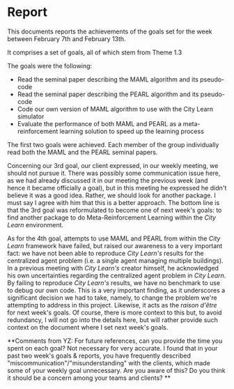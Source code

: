 # Report

This documents reports the achievements of the goals set for the week between February 7th and February 13th.

It comprises a set of goals, all of which stem from Theme 1.3 

The goals were the following:

* Read the seminal paper describing the MAML algorithm and its pseudo-code
* Read the seminal paper describing the PEARL algorithm and its pseudo-code
* Code our own version of MAML algorithm to use with the City Learn simulator
* Evaluate the performance of both MAML and PEARL as a meta-reinforcement learning solution to speed up the learning process

The first two goals were achieved. Each member of the group individually read both the MAML and the PEARL seminal papers.

Concerning our 3rd goal, our client expressed, in our weekly meeting, we should not pursue it. There was possibly some communication issue here, as we had already discussed it in our meeting the previous week (and hence it became officially a goal), but in this meeting he expressed he didn't believe it was a good idea. Rather, we should look for another package. I must say I agree with him that this is a better approach. The bottom line is that the 3rd goal was reformulated to become one of next week's goals:  to find another package to do Meta-Reinforcement Learning within the *City Learn* environment.

As for the 4th goal, attempts to use MAML and PEARL from within the _City Learn_ framework have failed, but raised our awareness to a very important fact: we have not been able to reproduce _City Learn's_ results for the centralized agent problem (i.e. a single agent managing multiple buildings). In a previous meeting with _City Learn's_ creator himself, he acknowledged his own uncertainties regarding the centralized agent problem in _City Learn_. By failing to reproduce _City Learn's_ results, we have no benchmark to use to debug our own code. This is a very important finding, as it underscores a significant decision we had to take, namely, to change the problem we're attempting to address in this project. Likewise, it acts as the _raison d'être_ for next week's goals. Of course, there is more context to this but, to avoid redundancy, I will not go into the details here, but will rather provide such context on the document where I set next week's goals.

**Comments from YZ: For future references, can you provide the time you spent on each goal? Not necessary for very accurate. I found that in your past two week's goals & reports, you have frequently described "miscommunication"/"misunderstanding" with the clients, which made some of your weekly goal unnecessary. Are you aware of this? Do you think it should be a concern among your teams and clients? **
  
